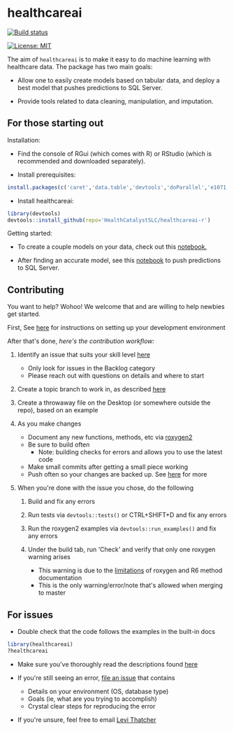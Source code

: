 # healthcareai

[![Build status](https://ci.appveyor.com/api/projects/status/0xrpe233o9a16l4l/branch/master?svg=true)](https://ci.appveyor.com/project/CatalystAdmin/healthcareai-r/branch/master)

[![License: MIT](https://img.shields.io/badge/License-MIT-yellow.svg)](https://opensource.org/licenses/MIT)

The aim of `healthcareai` is to make it easy to do machine learning with healthcare 
data. The package has two main goals:

-  Allow one to easily create models based on tabular data, and deploy a best
model that pushes predictions to SQL Server.

-  Provide tools related to data cleaning, manipulation, and imputation.

## For those starting out

Installation:

- Find the console of RGui (which comes with R) or RStudio (which is recommended and downloaded separately).

- Install prerequisites:
```R
install.packages(c('caret','data.table','devtools','doParallel','e1071','grpreg','lme4','lubridate','pROC','R6','ranger','ROCR','RODBC'),repos = "https://cran.cnr.berkeley.edu/")
```

- Install healthcareai: 

```R 
library(devtools)
devtools::install_github(repo='HealthCatalystSLC/healthcareai-r')
```

Getting started:

- To create a couple models on your data, check out this [notebook.](inst/notebooks/Example1.ipynb)

- After finding an accurate model, see this [notebook](inst/notebooks/Example2.ipynb) to push predictions to SQL Server.


## Contributing

You want to help? Wohoo! We welcome that and are willing to help newbies get started.

First, See [here](CONTRIBUTING.md) for instructions on setting up your development environment

After that's done, *here's the contribution workflow:*

1) Identify an issue that suits your skill level [here](https://github.com/HealthCatalystSLC/healthcareai-r/issues)
   - Only look for issues in the Backlog category
   - Please reach out with questions on details and where to start

2) Create a topic branch to work in, as described [here](CONTRIBUTING.md/create-a-topic-branch-that-you-can-work-in)

3) Create a throwaway file on the Desktop (or somewhere outside the repo), based on an example

4) As you make changes
   - Document any new functions, methods, etc via [roxygen2](http://r-pkgs.had.co.nz/man.html)
   - Be sure to build often
     - Note: building checks for errors and allows you to use the latest code
   - Make small commits after getting a small piece working
   - Push often so your changes are backed up. See [here](https://gist.github.com/blackfalcon/8428401#push-your-branch) for more
   
5) When you're done with the issue you chose, do the following
   
   1. Build and fix any errors

   2. Run tests via `devtools::tests()` or CTRL+SHIFT+D and fix any errors
   
   3. Run the roxygen2 examples via `devtools::run_examples()` and fix any errors

   4. Under the build tab, run 'Check' and verify that only one roxygen warning arises
      - This warning is due to the [limitations](https://github.com/wch/R6/issues/3) of roxygen and R6 method documentation
      - This is the only warning/error/note that's allowed when merging to master

## For issues

- Double check that the code follows the examples in the built-in docs
```R
library(healthcareai)
?healthcareai
```
  
- Make sure you've thoroughly read the descriptions found [here](http://healthcare.ai/r/)

- If you're still seeing an error, [file an issue](https://github.com/HealthCatalystSLC/healthcareai-r/issues) that contains
  - Details on your environment (OS, database type)
  - Goals (ie, what are you trying to accomplish)
  - Crystal clear steps for reproducing the error
  
- If you're unsure, feel free to email [Levi Thatcher](mailto:levi.thatcher@healthcatalyst.com)
